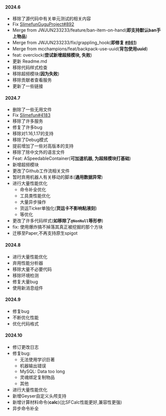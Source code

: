 #### 2024.6

- 移除了源代码中有关单元测试的相关内容
- Fix [SlimefunGuguProject#892](https://github.com/SlimefunGuguProject/Slimefun4/issues/892)
- Merge from JWJUN233233/feature/ban-item-on-hand(**即支持默认ban手上物品**)
- Merge from JWJUN233233/fix/grappling_hook(**即修复 [#861](https://github.com/SlimefunGuguProject/Slimefun4/issues/861)**)
- Merge from mcchampions/feat/backpack-use-uuid(**背包使用uuid**)
- feat: overclock(**尝试新增超频模块, 失败**)
- 更新 Readme.md
- 移除代码样式检查
- 移除超频模块(**因为失败**)
- 移除贡献者查看服务
- 更新了一些链接

#### 2024.7

- 删除了一些无用文件
- Fix [Slimefun#4183](https://github.com/Slimefun/Slimefun4/issues/4183)
- 移除了许多服务
- 修复了许多bug
- 移除对1.16,1.17的支持
- 移除了Debug模式
- 提前增加了一些对高版本的支持
- 移除了除中文外的语言文件
- Feat: ASpeedableContainer(**可加速机器, 为超频模块打基础**)
- 新增超频模块
- 更改了Github工作流相关文件
- 暂时弃用机器人有关移动的脚本(**通用数据异常**)
- 进行大量性能优化
  - 命令补全优化
  - 工具类性能优化
  - 大量异步操作
  - 货运Ticker单独化(**货运卡不影响粘液刻**)
  - 等优化
- 更改了许多代码样式(**如移除了`@NonNull`等形参**)
- fix: 使用爆炸搞不掉落其真正被挖掘的那个方块
- 迁移至Paper,不再支持原生spigot

#### 2024.8

- 进行大量性能优化
- 弃用性能分析器
- 移除大量不必要代码
- 移除环境检测
- 修复大量bug
- 使用新消息组件

#### 2024.9

- 修复bug
- 不断优化性能
- 优化代码格式

#### 2024.10

- 修订更改日志
- 修复bug:
  - 无法使用学识巨著
  - 机器输出错误
  - MySQL: Data too long
  - 灵魂绑定复制物品
  - 其他
- 进行大量性能优化
- 新增Geyser自定义头颅支持
- 新增计算材料命令(**calc**)(比SFCalc性能更好,兼容性更强)
- 异步命令补全
